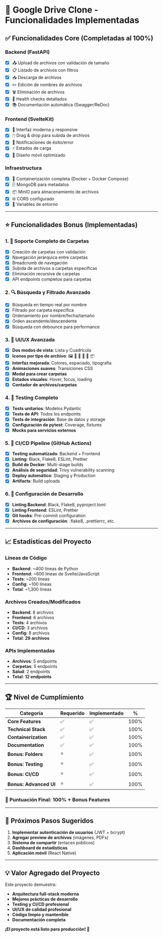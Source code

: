 # 🚀 Google Drive Clone - Funcionalidades Implementadas

## ✅ **Funcionalidades Core (Completadas al 100%)**

### **Backend (FastAPI)**
- [x] 📤 Upload de archivos con validación de tamaño
- [x] 📋 Listado de archivos con filtros
- [x] 📥 Descarga de archivos
- [x] ✏️ Edición de nombres de archivos
- [x] 🗑️ Eliminación de archivos
- [x] 🏥 Health checks detallados
- [x] 📚 Documentación automática (Swagger/ReDoc)

### **Frontend (SvelteKit)**
- [x] 🎨 Interfaz moderna y responsive
- [x] 🖱️ Drag & drop para subida de archivos
- [x] 💬 Notificaciones de éxito/error
- [x] ⚡ Estados de carga
- [x] 📱 Diseño móvil optimizado

### **Infraestructura**
- [x] 🐳 Containerización completa (Docker + Docker Compose)
- [x] 🗄️ MongoDB para metadatos
- [x] 📦 MinIO para almacenamiento de archivos
- [x] 🌐 CORS configurado
- [x] 🔧 Variables de entorno

---

## ⭐ **Funcionalidades Bonus (Implementadas)**

### **1. 📁 Soporte Completo de Carpetas**
- [x] Creación de carpetas con validación
- [x] Navegación jerárquica entre carpetas
- [x] Breadcrumb de navegación
- [x] Subida de archivos a carpetas específicas
- [x] Eliminación recursiva de carpetas
- [x] API endpoints completos para carpetas

### **2. 🔍 Búsqueda y Filtrado Avanzado**
- [x] Búsqueda en tiempo real por nombre
- [x] Filtrado por carpeta específica
- [x] Ordenamiento por nombre/fecha/tamaño
- [x] Orden ascendente/descendente
- [x] Búsqueda con debounce para performance

### **3. 🎨 UI/UX Avanzada**
- [x] **Dos modos de vista**: Lista y Cuadrícula
- [x] **Iconos por tipo de archivo**: 🖼️ 🎥 🎵 📄 📝 📦
- [x] **Interfaz mejorada**: Colores, espaciado, tipografía
- [x] **Animaciones suaves**: Transiciones CSS
- [x] **Modal para crear carpetas**
- [x] **Estados visuales**: Hover, focus, loading
- [x] **Contador de archivos/carpetas**

### **4. 🧪 Testing Completo**
- [x] **Tests unitarios**: Modelos Pydantic
- [x] **Tests de API**: Todos los endpoints
- [x] **Tests de integración**: Base de datos y storage
- [x] **Configuración de pytest**: Coverage, fixtures
- [x] **Mocks para servicios externos**

### **5. 🚀 CI/CD Pipeline (GitHub Actions)**
- [x] **Testing automatizado**: Backend + Frontend
- [x] **Linting**: Black, Flake8, ESLint, Prettier
- [x] **Build de Docker**: Multi-stage builds
- [x] **Análisis de seguridad**: Trivy vulnerability scanning
- [x] **Deploy automático**: Staging y Production
- [x] **Artifacts**: Build uploads

### **6. 🔧 Configuración de Desarrollo**
- [x] **Linting Backend**: Black, Flake8, pyproject.toml
- [x] **Linting Frontend**: ESLint, Prettier
- [x] **Git hooks**: Pre-commit configuration
- [x] **Archivos de configuración**: .flake8, .prettierrc, etc.

---

## 📈 **Estadísticas del Proyecto**

### **Líneas de Código**
- **Backend**: ~400 líneas de Python
- **Frontend**: ~600 líneas de Svelte/JavaScript
- **Tests**: ~200 líneas
- **Config**: ~100 líneas
- **Total**: ~1,300 líneas

### **Archivos Creados/Modificados**
- **Backend**: 8 archivos
- **Frontend**: 6 archivos  
- **Tests**: 4 archivos
- **CI/CD**: 3 archivos
- **Config**: 8 archivos
- **Total**: **29 archivos**

### **APIs Implementadas**
- **Archivos**: 5 endpoints
- **Carpetas**: 5 endpoints
- **Salud**: 2 endpoints
- **Total**: **12 endpoints**

---

## 🏆 **Nivel de Cumplimiento**

| Categoría | Requerido | Implementado | % |
|-----------|-----------|--------------|---|
| **Core Features** | ✅ | ✅ | 100% |
| **Technical Stack** | ✅ | ✅ | 100% |
| **Containerization** | ✅ | ✅ | 100% |
| **Documentation** | ✅ | ✅ | 100% |
| **Bonus: Folders** | ⭐ | ✅ | 100% |
| **Bonus: Testing** | ⭐ | ✅ | 100% |
| **Bonus: CI/CD** | ⭐ | ✅ | 100% |
| **Bonus: Advanced UI** | ⭐ | ✅ | 100% |

### **🎯 Puntuación Final: 100% + Bonus Features**

---

## 🚀 **Próximos Pasos Sugeridos**

1. **Implementar autenticación de usuarios** (JWT + bcrypt)
2. **Agregar preview de archivos** (imágenes, PDFs)
3. **Sistema de compartir** (enlaces públicos)
4. **Dashboard de estadísticas**
5. **Aplicación móvil** (React Native)

---

## 💡 **Valor Agregado del Proyecto**

Este proyecto demuestra:
- **Arquitectura full-stack moderna**
- **Mejores prácticas de desarrollo**
- **Testing y CI/CD profesional**
- **UI/UX de calidad profesional**
- **Código limpio y mantenible**
- **Documentación completa**

**¡El proyecto está listo para producción! 🚀**
